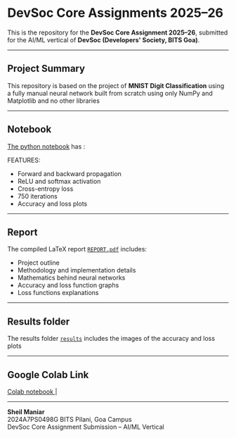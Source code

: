 # DevSoc Core Assignments 2025–26

This is the repository for the **DevSoc Core Assignment 2025–26**, submitted for the AI/ML vertical of **DevSoc (Developers' Society, BITS Goa)**.

---

##  Project Summary

This repository is based on the project of **MNIST Digit Classification** using a fully manual neural network built from scratch using only NumPy and Matplotlib and no other libraries

---

##  Notebook
 [The python notebook](./2024A7PS0498G_MNIST.ipynb) has :

FEATURES:
- Forward and backward propagation
- ReLU and softmax activation
- Cross-entropy loss
- 750 iterations
- Accuracy and loss plots

---

##  Report

The compiled LaTeX report [`REPORT.pdf`](./Devsoc_Core_Assignment_MNIST.pdf) includes:

- Project outline
- Methodology and implementation details
- Mathematics behind neural networks
- Accuracy and loss function graphs
- Loss functions explanations

---

##  Results folder

The results folder [`results`](./results) includes the images of the accuracy and loss plots

---

##  Google Colab Link
[Colab notebook ](https://colab.research.google.com/drive/1XF2i7ERcfOKjipBTODgZI26NTSeZAX96?usp=sharing) |

---


**Sheil Maniar**  
2024A7PS0498G
BITS Pilani, Goa Campus  
DevSoc Core Assignment Submission – AI/ML Vertical  
